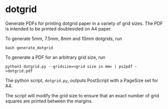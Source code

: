 # dotgrid

Generate PDFs for printing dotgrid paper in a variety of grid sizes. The PDF is intended to be printed doublesided on A4 paper.

To generate 5mm, 7.5mm, 8mm and 10mm dotgrids, run
```
bash generate_dotgrid
```

To generate a PDF for an arbitrary grid size, run
```
python3 dotgrid.py --gridsize=<grid size in mm> | ps2pdf - >dotgrid.pdf
```

The python script, `dotgrid.py`, outputs PostScript with a PageSize set for A4.

The script will modify the grid size to ensure that an exact number of grid squares are printed between the margins.
